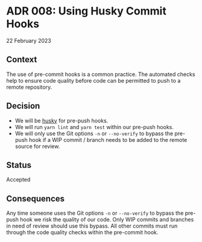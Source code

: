 # ADR 008: Using Husky Commit Hooks

22 February 2023

## Context

The use of pre-commit hooks is a common practice. The automated checks help to ensure code quality before code can be permitted to push to a remote repository.

## Decision

- We will be [husky](https://typicode.github.io/husky/#/) for pre-push hooks.
- We will run `yarn lint` and `yarn test` within our pre-push hooks.
- We will only use the Git options `-n` or `--no-verify` to bypass the pre-push hook if a WIP commit / branch needs to be added to the remote source for review.

## Status

Accepted

## Consequences

Any time someone uses the Git options `-n` or `--no-verify` to bypass the pre-push hook we risk the quality of our code. Only WIP commits and branches in need of review should use this bypass. All other commits must run through the code quality checks within the pre-commit hook.
